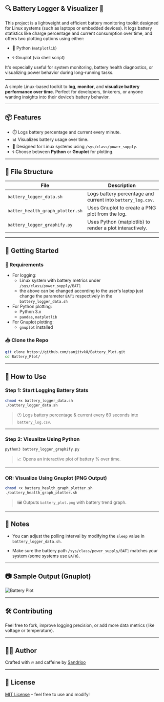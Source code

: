 
## 🔍 Battery Logger & Visualizer 🔋

This project is a lightweight and efficient battery monitoring toolkit designed for Linux systems (such as laptops or embedded devices). It logs battery statistics like charge percentage and current consumption over time, and offers two plotting options using either:

-   🐍 Python (`matplotlib`)

-   🌀 Gnuplot (via shell script)


It's especially useful for system monitoring, battery health diagnostics, or visualizing power behavior during long-running tasks.


---



A simple Linux-based toolkit to **log**, **monitor**, and **visualize battery performance over time**. Perfect for developers, tinkerers, or anyone wanting insights into their device’s battery behavior.

---

## 📦 Features

- ⏱️ Logs battery percentage and current every minute.
- 📊 Visualizes battery usage over time.
- 🐧 Designed for Linux systems using `/sys/class/power_supply`.
- 🌀 Choose between **Python** or **Gnuplot** for plotting.

---

## 📁 File Structure

| File                         | Description                                                  |
|-----------------------------|--------------------------------------------------------------|
| `battery_logger_data.sh`    | Logs battery percentage and current into `battery_log.csv`.  |
| `batter_health_graph_plotter.sh` | Uses Gnuplot to create a PNG plot from the log.              |
| `battery_logger_graphify.py`| Uses Python (matplotlib) to render a plot interactively.     |

---

## 🚀 Getting Started

### 🔧 Requirements

- For logging:
  - Linux system with battery metrics under `/sys/class/power_supply/BAT1`
  - the above can be changed according to the user's laptop just change the parameter `BAT1` respectively in the `battery_logger_data.sh`
- For Python plotting:
  - Python 3.x
  - `pandas`, `matplotlib`
- For Gnuplot plotting:
  - `gnuplot` installed

### 📥 Clone the Repo

```bash
git clone https://github.com/sanjitvk8/Battery_Plot.git
cd Battery_Plot/
````

---

## 📝 How to Use

### Step 1: Start Logging Battery Stats

```bash
chmod +x battery_logger_data.sh
./battery_logger_data.sh
```

> 🕐 Logs battery percentage & current every 60 seconds into `battery_log.csv`.

---

### Step 2: Visualize Using Python

```bash
python3 battery_logger_graphify.py
```

> 📈 Opens an interactive plot of battery % over time.

---

### OR: Visualize Using Gnuplot (PNG Output)

```bash
chmod +x battery_health_graph_plotter.sh
./battery_health_graph_plotter.sh
```

> 🖼️ Outputs `battery_plot.png` with battery trend graph.

---

## 📌 Notes

-   You can adjust the polling interval by modifying the `sleep` value in `battery_logger_data.sh`.

-   Make sure the battery path `/sys/class/power_supply/BAT1` matches your system (some systems use `BAT0`).


---

## 📷 Sample Output (Gnuplot)

![Battery Plot](https://imgur.com/a/Ke2Fqwb)

---

## 🛠️ Contributing

Feel free to fork, improve logging precision, or add more data metrics (like voltage or temperature).

---

## 🧑‍💻 Author

Crafted with 🔥 and caffeine by [Sandrioo](https://github.com/sanjitvk8)


---

## 📄 License

[MIT License](LICENSE) – feel free to use and modify!


